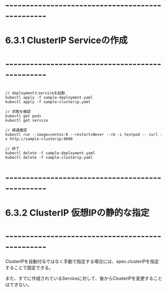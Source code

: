 # ------------------------------------------------
# 6.3.1 ClusterIP Serviceの作成
# ------------------------------------------------
```kubectrl

// deploymentとserviceを起動
kubectl apply -f sample-deployment.yaml
kubectl apply -f sample-clusterip.yaml

// 状態を確認
kubectl get pods
kubectl get service

// 疎通確認
kubectl run --image=centos:6 --restart=Never --rm -i testpod -- curl -s http://sample-clusterip:8080

// 終了
kubectl delete -f sample-deployment.yaml
kubectl delete -f sample-clusterip.yaml
```

# ------------------------------------------------
# 6.3.2 ClusterIP 仮想IPの静的な指定
# ------------------------------------------------

ClusterIPを自動付与ではなく手動で指定する場合には、spec.clusterIPを指定することで固定できる。

また、すでに作成されているServiceに対して、後からClusterIPを変更することはできない。









